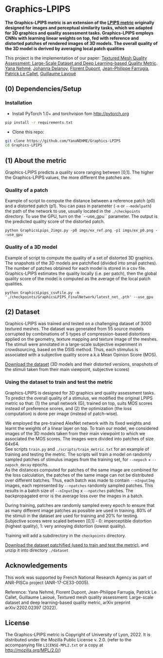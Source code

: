 ﻿# Graphics-LPIPS

**The Graphics-LPIPS metric is an extension of the [LPIPS metric](https://github.com/richzhang/PerceptualSimilarity) 
originally designed for images and perceptual similarity tasks, which we adapted for 3D graphics and quality assessment tasks.
Graphics-LPIPS employs CNNs with learning linear weights on top, fed with reference and distorted patches of rendered images of 3D models. 
The overall quality of the 3D model is derived by averaging local patch qualities**

This project is the implementation of our paper: [Textured Mesh Quality Assessment: Large-Scale Dataset and Deep Learning-based Quality Metric](https://yananehme.github.io/publications/2022-ACM-TOG). 
[Yana Nehmé](https://yananehme.github.io/), [Johanna Delanoy](https://perso.liris.cnrs.fr/johanna.delanoy/), [Florent Dupont](https://perso.liris.cnrs.fr/florent.dupont/), [Jean-Philippe Farrugia](http://perso.univ-lyon1.fr/jean-philippe.farrugia/), 
[Patrick Le Callet](https://scholar.google.fr/citations?user=llgwlUgAAAAJ&hl=fr), [Guillaume Lavoué](https://perso.liris.cnrs.fr/guillaume.lavoue/)

## (0) Dependencies/Setup

### Installation
- Install PyTorch 1.0+ and torchvision fom http://pytorch.org

```bash
pip install -r requirements.txt
```
- Clone this repo:
```bash
git clone https://github.com/YanaNEHME/Graphics-LPIPS
cd Graphics-LPIPS
```
## (1) About the metric
Graphics-LPIPS predicts a quality score ranging between [0,1]. 
The higher the Graphics-LPIPS values, the more different the patches are.

### Quality of a patch
Example of script to compute the distance between a reference patch (p0) and a distorted patch (p1). 
You can pass in parameter (`-m` or `--modelpath`) the path of the network to use, usually located in the `./checkpoints` directory.
To use the GPU, turn on the `--use_gpu`` parameter.
The output is the predicted quality score of the distorted patch.
```
python GraphicsLpips_2imgs.py -p0 imgs/ex_ref.png -p1 imgs/ex_p0.png --use_gpu
```
### Quality of a 3D model
Example of script to compute the quality of a set of distorted 3D graphics.
The snapshots of the 3D models are patchified (divided into small patches).
The number of patches obtained for each model is stored in a csv file.
Graphics-LPIPS estimates the quality locally (i.e. per patch), then the global quality score of the model is computed as the average of the local patch qualities.
```
python GraphicsLpips_csvFile.py -m './checkpoints/GraphicsLPIPS_FinalNetwork/latest_net_.pth' --use_gpu
```

## (2) Dataset
Graphics-LPIPS was trained and tested on a challenging dataset of 3000 textured meshes.
The dataset was generated from 55 source models corrupted by combinations of 5 types of compression-based distortions applied on the geometry, texture
mapping and texture image of the meshes.
The stimuli were annotated in a large-scale subjective experiment in crowdsourcing, based on the DSIS method.
Thus, each stimulus is associated with a subjective quality score a.k.a Mean Opinion Score (MOS).

[Download the dataset](https://yananehme.github.io/datasets/) (3D models and their distorted versions, snapshots of the stimuli taken from their main viewpoint, subjective scores)
 
### Using the dataset to train and test the metric
Graphics-LPIPS is designed for 3D graphics and quality assessment tasks.
To predict the overall quality of a stimulus, we modified the original LPIPS metric so that:
(1) the small network (G), trained on top, suits MOS scores instead of preference scores, and 
(2) the optimization (the loss computation) is done per image (instead of patch-wise).

We employed the pre-trained AlexNet network with its fixed weights and learnt the weights of a linear layer on top.
To train our model, we considered images of the 3D models taken from their main viewpoint to which we associated the MOS scores.
The images were divided into patches of size 64x64.<br/>
See scripts `train.py` and `./scripts/train_metric.txt` for an example of training and testing the metric. 
The scripts will train a model on randomly sampled patches of stimulus images from the training set, for `--nepoch` + `--nepoch_decay`  epochs.<br/>
As the distances computed for patches of the same image are combined for the loss calculation, the patches of the same image can not be distributed over different batches. 
Thus, each batch was made to contain  `--nInputImg` images, each represented by `--npatches` randomly sampled patches. This
results in a batch size of `--nInputImg` x `--npatches` patches. 
The backpropagated error is the average loss over the images in a batch.

During training, patches are randomly sampled every epoch to ensure that as many different image patches as possible are used in training. 
80% of the stimuli in the dataset are used for training and 20% for testing. 
Subjective scores were scaled between [0,1] - 0: imperceptible distortion (highest quality), 1: very annoying distortion (lowest quality).

Training will add a subdirectory in the `checkpoints` directory.

[Download the dataset patchified (used to train and test the metric)](https://perso.liris.cnrs.fr/ynehme/datasets/Graphics-Lpips/dataset.zip), and unzip it into directory `./dataset`

## Acknowledgements
This work was supported by French National Research Agency as part of ANR-PISCo project (ANR-17-CE33-0005).

Reference: Yana Nehmé, Florent Dupont, Jean-Philippe Farrugia, Patrick Le Callet, Guillaume Lavoué, Textured mesh quality assessment: Large-scale dataset and deep learning-based quality metric, arXiv preprint arXiv:2202.02397 (2022).

## License
The Graphics-LPIPS metric is Copyright of University of Lyon, 2022.
It is distributed under the Mozilla Public License v. 2.0. (refer to the accompanying file `LICENSE-MPL2.txt` or a copy at http://mozilla.org/MPL/2.0/)




